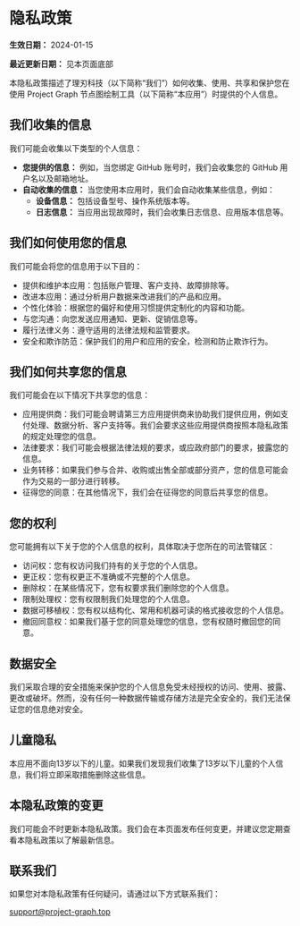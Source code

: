 # 隐私政策

**生效日期：** 2024-01-15

**最近更新日期：** 见本页面底部

本隐私政策描述了理刃科技（以下简称“我们”）如何收集、使用、共享和保护您在使用 Project Graph 节点图绘制工具（以下简称“本应用”）时提供的个人信息。

## 我们收集的信息

我们可能会收集以下类型的个人信息：

- **您提供的信息：** 例如，当您绑定 GitHub 账号时，我们会收集您的 GitHub 用户名以及邮箱地址。
- **自动收集的信息：** 当您使用本应用时，我们会自动收集某些信息，例如：
  - **设备信息：** 包括设备型号、操作系统版本等。
  - **日志信息：** 当应用出现故障时，我们会收集日志信息、应用版本信息等。

## 我们如何使用您的信息

我们可能会将您的信息用于以下目的：

- 提供和维护本应用：包括账户管理、客户支持、故障排除等。
- 改进本应用：通过分析用户数据来改进我们的产品和应用。
- 个性化体验：根据您的偏好和使用习惯提供定制化的内容和功能。
- 与您沟通：向您发送应用通知、更新、促销信息等。
- 履行法律义务：遵守适用的法律法规和监管要求。
- 安全和欺诈防范：保护我们的用户和应用的安全，检测和防止欺诈行为。

## 我们如何共享您的信息

我们可能会在以下情况下共享您的信息：

- 应用提供商：我们可能会聘请第三方应用提供商来协助我们提供应用，例如支付处理、数据分析、客户支持等。我们会要求这些应用提供商按照本隐私政策的规定处理您的信息。
- 法律要求：我们可能会根据法律法规的要求，或应政府部门的要求，披露您的信息。
- 业务转移：如果我们参与合并、收购或出售全部或部分资产，您的信息可能会作为交易的一部分进行转移。
- 征得您的同意：在其他情况下，我们会在征得您的同意后共享您的信息。

## 您的权利

您可能拥有以下关于您的个人信息的权利，具体取决于您所在的司法管辖区：

- 访问权：您有权访问我们持有的关于您的个人信息。
- 更正权：您有权更正不准确或不完整的个人信息。
- 删除权：在某些情况下，您有权要求我们删除您的个人信息。
- 限制处理权：您有权限制我们处理您的个人信息。
- 数据可移植权：您有权以结构化、常用和机器可读的格式接收您的个人信息。
- 撤回同意权：如果我们基于您的同意处理您的信息，您有权随时撤回您的同意。

## 数据安全

我们采取合理的安全措施来保护您的个人信息免受未经授权的访问、使用、披露、更改或破坏。然而，没有任何一种数据传输或存储方法是完全安全的，我们无法保证您的信息绝对安全。

## 儿童隐私

本应用不面向13岁以下的儿童。如果我们发现我们收集了13岁以下儿童的个人信息，我们将立即采取措施删除这些信息。

## 本隐私政策的变更

我们可能会不时更新本隐私政策。我们会在本页面发布任何变更，并建议您定期查看本隐私政策以了解最新信息。

## 联系我们

如果您对本隐私政策有任何疑问，请通过以下方式联系我们：

[support@project-graph.top](mailto:support@project-graph.top)

